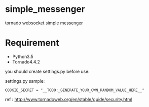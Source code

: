 # simple_messenger
tornado websocket simple messenger

# Requirement
- Python3.5
- Tornado4.4.2

you should create settings.py before use.  
  
settings.py sample:
~~~~
COOKIE_SECRET = "__TODO:_GENERATE_YOUR_OWN_RANDOM_VALUE_HERE__"
~~~~
ref : http://www.tornadoweb.org/en/stable/guide/security.html
